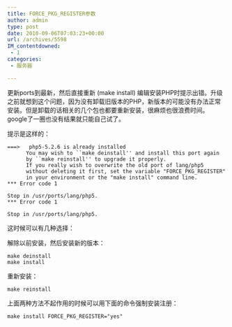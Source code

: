 ```yaml
---
title: FORCE_PKG_REGISTER参数
author: admin
type: post
date: 2010-09-06T07:03:23+00:00
url: /archives/5598
IM_contentdowned:
 - 1
categories:
 - 服务器

---
```

更新ports到最新，然后直接重新 (make install) 编辑安装PHP时提示出错。升级之前就想到这个问题，因为没有卸载旧版本的PHP，新版本的可能没有办法正常安装。但是卸载的话相关的几个包也都要重新安装，很麻烦也很浪费时间。google了一圈也没有结果就只能自己试了。

提示是这样的：

```
===>   php5-5.2.6 is already installed
      You may wish to ``make deinstall'' and install this port again
      by ``make reinstall'' to upgrade it properly.
      If you really wish to overwrite the old port of lang/php5
      without deleting it first, set the variable "FORCE_PKG_REGISTER"
      in your environment or the "make install" command line.
*** Error code 1

Stop in /usr/ports/lang/php5.
*** Error code 1

Stop in /usr/ports/lang/php5.
```

这时候可以有几种选择：

解除以前安装，然后安装新的版本：

```
make deinstall
make install
```

重新安装：

```
make reinstall
```

上面两种方法不起作用的时候可以用下面的命令强制安装注册：

>

```
make install FORCE_PKG_REGISTER="yes"
```